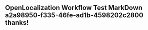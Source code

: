 <properties
ms.topic="hero-topic1"
ms.test1="hero-topic"
ms.test2="test"/>

## OpenLocalization Workflow Test MarkDown a2a98950-f335-46fe-ad1b-4598202c2800 thanks!
